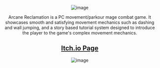 <div align="center">

![image](https://github.com/SaydAziz/ProjectMageWars/assets/73756721/30e00c6b-dda8-4884-be3b-747eacbf0a7d)

Arcane Reclamation is a PC movement/parkour mage combat game. It showcases smooth and satisfying movement mechanics such as dashing and wall jumping, and a story based tutorial system designed to introduce the player to the game's complex movement mechanics.


## [Itch.io Page](https://saydaziz.itch.io/arcane-reclamation)
![image](https://github.com/SaydAziz/ProjectMageWars/assets/73756721/5897db95-7235-4f3f-ab5b-28b324d527c6)

</div>


